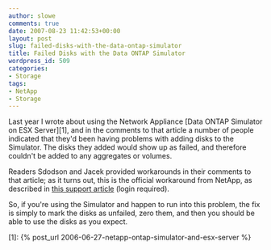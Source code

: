 ```yaml
---
author: slowe
comments: true
date: 2007-08-23 11:42:53+00:00
layout: post
slug: failed-disks-with-the-data-ontap-simulator
title: Failed Disks with the Data ONTAP Simulator
wordpress_id: 509
categories:
- Storage
tags:
- NetApp
- Storage
---
```


Last year I wrote about using the Network Appliance [Data ONTAP Simulator on ESX Server][1], and in the comments to that article a number of people indicated that they'd been having problems with adding disks to the Simulator. The disks they added would show up as failed, and therefore couldn't be added to any aggregates or volumes.

Readers Sdodson and Jacek provided workarounds in their comments to that article; as it turns out, this is the official workaround from NetApp, as described in [this support article](http://now.netapp.com/Knowledgebase/solutionarea.asp?id=kb14670) (login required).

So, if you're using the Simulator and happen to run into this problem, the fix is simply to mark the disks as unfailed, zero them, and then you should be able to use the disks as you expect.

[1]: {% post_url 2006-06-27-netapp-ontap-simulator-and-esx-server %}
